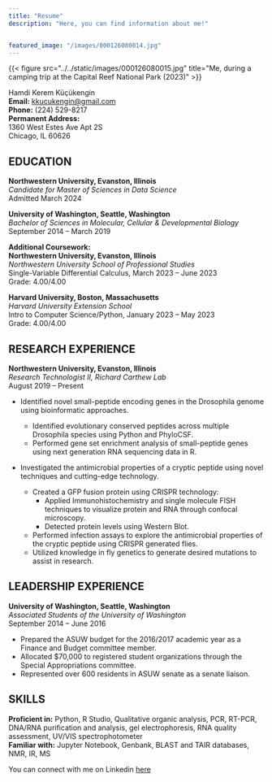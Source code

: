 ```yaml
---
title: "Resume"
description: "Here, you can find information about me!"


featured_image: "/images/000126080014.jpg"
---
```


{{< figure src="../../static/images/000126080015.jpg" title="Me, during a camping trip at the Capital Reef National Park (2023)" >}}

Hamdi Kerem Küçükengin  
**Email:** kkucukengin@gmail.com  
**Phone:** (224) 529-8217  
**Permanent Address:**  
1360 West Estes Ave Apt 2S  
Chicago, IL 60626  

## EDUCATION  
**Northwestern University, Evanston, Illinois**  
*Candidate for Master of Sciences in Data Science*  
Admitted March 2024  

**University of Washington, Seattle, Washington**  
*Bachelor of Sciences in Molecular, Cellular & Developmental Biology*  
September 2014 – March 2019  

**Additional Coursework:**  
**Northwestern University, Evanston, Illinois**  
*Northwestern University School of Professional Studies*  
Single-Variable Differential Calculus, March 2023 – June 2023  
Grade: 4.00/4.00  

**Harvard University, Boston, Massachusetts**  
*Harvard University Extension School*  
Intro to Computer Science/Python, January 2023 – May 2023  
Grade: 4.00/4.00  

## RESEARCH EXPERIENCE  
**Northwestern University, Evanston, Illinois**  
*Research Technologist II, Richard Carthew Lab*  
August 2019 – Present  

- Identified novel small-peptide encoding genes in the Drosophila genome using bioinformatic approaches.
  - Identified evolutionary conserved peptides across multiple Drosophila species using Python and PhyloCSF.
  - Performed gene set enrichment analysis of small-peptide genes using next generation RNA sequencing data in R.
  
- Investigated the antimicrobial properties of a cryptic peptide using novel techniques and cutting-edge technology.
  - Created a GFP fusion protein using CRISPR technology:
    - Applied Immunohistochemistry and single molecule FISH techniques to visualize protein and RNA through confocal microscopy.
    - Detected protein levels using Western Blot.
  - Performed infection assays to explore the antimicrobial properties of the cryptic peptide using CRISPR generated flies.
  - Utilized knowledge in fly genetics to generate desired mutations to assist in research.

## LEADERSHIP EXPERIENCE  
**University of Washington, Seattle, Washington**  
*Associated Students of the University of Washington*  
September 2014 – June 2016  

- Prepared the ASUW budget for the 2016/2017 academic year as a Finance and Budget committee member. 
- Allocated $70,000 to registered student organizations through the Special Appropriations committee. 
- Represented over 600 residents in ASUW senate as a senate liaison. 

## SKILLS  
**Proficient in:** Python, R Studio, Qualitative organic analysis, PCR, RT-PCR, DNA/RNA purification and analysis, gel electrophoresis, RNA quality assessment, UV/VIS spectrophotometer  
**Familiar with:** Jupyter Notebook, Genbank, BLAST and TAIR databases, NMR, IR, MS

You can connect with me on Linkedin [here](https://www.linkedin.com/in/hamdi-kucukengin/)